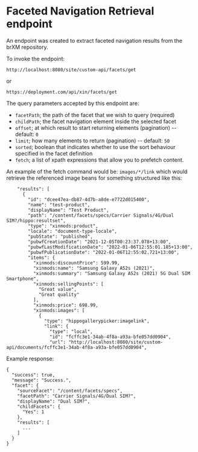 # Faceted Navigation Retrieval endpoint

An endpoint was created to extract faceted navigation results from the brXM repository. 

To invoke the endpoint:

    http://localhost:8080/site/custom-api/facets/get

or

    https://deployment.com/api/xin/facets/get

The query parameters accepted by this endpoint are:

* `facetPath`; the path of the facet that we wish to query (required)
* `childPath`; the facet navigation element inside the selected facet
* `offset`; at which result to start returning elements (pagination) -- default: `0`
* `limit`; how many elements to return (pagination) -- default: `50`
* `sorted`; boolean that indicates whether to use the sort behaviour specified in the facet definition
* `fetch`; a list of xpath expressions that allow you to prefetch content. 

An example of the fetch command would be: `images/*/link` which would retrieve the referenced
image beans for something structured like this:

```
    "results": [
      {
        "id": "dcee47ea-db87-4d7b-a8de-e7722d015400",
        "name": "test-product",
        "displayName": "Test Product",
        "path": "/content/facets/specs/Carrier Signals/4G/Dual SIM?/hippo:resultset",
        "type": "xinmods:product",
        "locale": "document-type-locale",
        "pubState": "published",
        "pubwfCreationDate": "2021-12-05T00:23:37.078+13:00",
        "pubwfLastModificationDate": "2022-01-06T12:55:01.185+13:00",
        "pubwfPublicationDate": "2022-01-06T12:55:02.721+13:00",
        "items": {
          "xinmods:discountPrice": 599.99,
          "xinmods:name": "Samsung Galaxy A52s (2021)",
          "xinmods:summary": "Samsung Galaxy A52s (2021) 5G Dual SIM Smartphone",
          "xinmods:sellingPoints": [
            "Great value",
            "Great quality"
          ],
          "xinmods:price": 698.99,
          "xinmods:images": [
            {
              "type": "hippogallerypicker:imagelink",
              "link": {
                "type": "local",
                "id": "fcffc3e1-34ab-4f8a-a93a-bfe057dd0904",
                "url": "http://localhost:8080/site/custom-api/documents/fcffc3e1-34ab-4f8a-a93a-bfe057dd0904",
```

Example response:

```
{
  "success": true,
  "message": "Success.",
  "facet": {
    "sourceFacet": "/content/facets/specs",
    "facetPath": "Carrier Signals/4G/Dual SIM?",
    "displayName": "Dual SIM?",
    "childFacets": {
      "Yes": 1
    },
    "results": [
      ...
    ]
  }
}
      
```